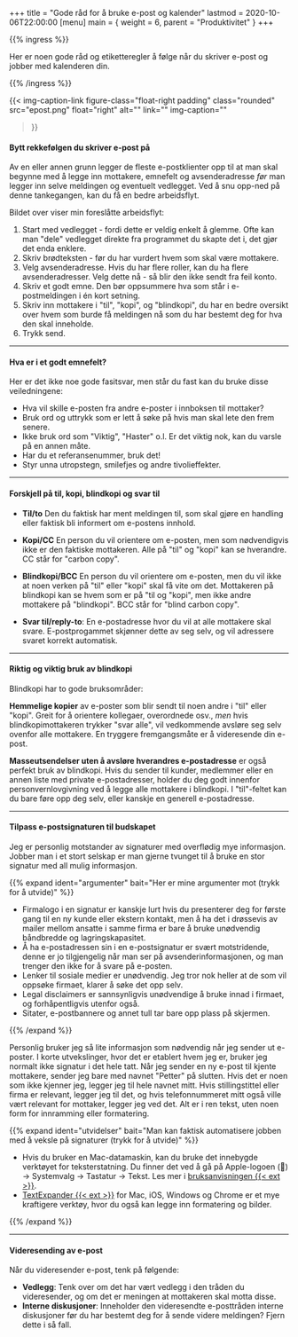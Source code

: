 +++
title = "Gode råd for å bruke e-post og kalender"
lastmod = 2020-10-06T22:00:00
[menu] 
main = { weight = 6, parent = "Produktivitet" }
+++

{{% ingress %}}

Her er noen gode råd og etiketteregler å følge når du skriver e-post og jobber med kalenderen din.

{{% /ingress %}}

{{< img-caption-link
 figure-class="float-right padding"
    class="rounded"
    src="epost.png"
    float="right"
    alt=""
    link=""
    img-caption=""
  >}}

#### Bytt rekkefølgen du skriver e-post på

Av en eller annen grunn legger de fleste e-postklienter opp til at man skal begynne med å legge inn
mottakere, emnefelt og avsenderadresse _før_ man legger inn selve meldingen og eventuelt vedlegget.
Ved å snu opp-ned på denne tankegangen, kan du få en bedre arbeidsflyt.

Bildet over viser min foreslåtte arbeidsflyt:

1. Start med vedlegget - fordi dette er veldig enkelt å glemme. Ofte kan man "dele" vedlegget
direkte fra programmet du skapte det i, det gjør det enda enklere.
2. Skriv brødteksten - før du har vurdert hvem som skal være mottakere.
3. Velg avsenderadresse. Hvis du har flere roller, kan du ha flere avsenderadresser.
Velg dette nå - så blir den ikke sendt fra feil konto.
4. Skriv et godt emne. Den bør oppsummere hva som står i e-postmeldingen i én kort setning.
5. Skriv inn mottakere i "til", "kopi", og "blindkopi", du har en bedre oversikt over hvem som
burde få meldingen nå som du har bestemt deg for hva den skal inneholde.
6. Trykk send.

---

#### Hva er i et godt emnefelt?

Her er det ikke noe gode fasitsvar, men står du fast kan du bruke disse veiledningene:

- Hva vil skille e-posten fra andre e-poster i innboksen til mottaker?
- Bruk ord og uttrykk som er lett å søke på hvis man skal lete den frem senere.
- Ikke bruk ord som "Viktig", "Haster" o.l. Er det viktig nok, kan du varsle på en annen måte.
- Har du et referansenummer, bruk det!
- Styr unna utropstegn, smilefjes og andre tivolieffekter.

---

#### Forskjell på til, kopi, blindkopi og svar til

- **Til/to** Den
du faktisk har ment meldingen til, som skal gjøre en handling eller faktisk bli informert om
e-postens innhold.

- **Kopi/CC** En person
du vil orientere om e-posten, men som nødvendigvis ikke er den faktiske mottakeren. Alle
på "til" og "kopi" kan se hverandre. CC står for "carbon copy".

- **Blindkopi/BCC** En person
du vil orientere om e-posten, men du vil ikke at noen verken på "til" eller "kopi" skal
få vite om det. Mottakeren på blindkopi kan se hvem som er på "til og "kopi", men ikke andre
mottakere på "blindkopi". BCC står for "blind carbon copy".

- **Svar til/reply-to**: En
e-postadresse hvor du vil at alle mottakere skal svare. E-postprogammet skjønner dette av seg
selv, og vil adressere svaret korrekt automatisk.

---

#### Riktig og viktig bruk av blindkopi

Blindkopi har to gode bruksområder:

**Hemmelige kopier** av e-poster som blir sendt til noen andre i "til" eller "kopi". Greit for å
orientere kollegaer, overordnede osv., *men* hvis blindkopimottakeren trykker "svar alle", vil
vedkommende avsløre seg selv ovenfor alle mottakere. En tryggere fremgangsmåte er å videresende din
e-post.

**Masseutsendelser uten å avsløre hverandres e-postadresse** er også perfekt bruk av blindkopi.
Hvis du sender til kunder, medlemmer eller en annen liste med private e-postadresser, holder du deg
godt innenfor personvernlovgivning ved å legge alle mottakere i blindkopi. I "til"-feltet kan du
bare føre opp deg selv, eller kanskje en generell e-postadresse.

---

#### Tilpass e-postsignaturen til budskapet

Jeg er personlig motstander av signaturer med overflødig mye informasjon. Jobber man i et stort
selskap er man gjerne tvunget til å bruke en stor signatur med all mulig informasjon.

{{% expand
    ident="argumenter"
    bait="Her er mine argumenter mot (trykk for å utvide)"
%}}

- Firmalogo i en signatur er kanskje lurt hvis du presenterer deg for første gang til en ny kunde
eller ekstern kontakt, men å ha det i drøssevis av mailer mellom ansatte i samme firma er bare å
bruke unødvendig båndbredde og lagringskapasitet.
- Å ha e-postadressen sin i en e-postsignatur er svært
motstridende, denne er jo tilgjengelig når man ser på avsenderinformasjonen, og man trenger den
ikke for å svare på e-posten.
- Lenker til sosiale medier er unødvendig. Jeg tror nok heller at de som vil oppsøke firmaet,
klarer å søke det opp selv.
- Legal disclaimers er sannsynligvis unødvendige å bruke innad i firmaet, og forhåpentligvis
utenfor også.
- Sitater, e-postbannere og annet tull tar bare opp plass på skjermen.

{{% /expand %}}

Personlig bruker jeg så lite informasjon som nødvendig når jeg sender ut e-poster. I korte
utvekslinger, hvor det er etablert hvem jeg er, bruker jeg normalt ikke signatur i det hele tatt.
Når jeg sender en ny e-post til kjente mottakere, sender jeg bare med navnet "Petter" på slutten.
Hvis det er noen som ikke kjenner jeg, legger jeg til hele navnet mitt. Hvis stillingstittel eller
firma er relevant, legger jeg til det, og hvis telefonnummeret mitt også ville vært relevant for
mottaker, legger jeg ved det. Alt er i ren tekst, uten noen form for innramming eller formatering.

{{% expand
    ident="utvidelser"
    bait="Man kan faktisk automatisere jobben med å veksle på signaturer (trykk for å utvide)"
%}}

- Hvis du bruker en Mac-datamaskin, kan du bruke det innebygde verktøyet for teksterstatning. Du
finner det ved å gå på Apple-logoen () -> Systemvalg -> Tastatur -> Tekst. Les mer i
[bruksanvisningen {{< ext >}}](https://support.apple.com/no-no/guide/mac-help/mh35735/mac).
- [TextExpander {{< ext >}}](https://textexpander.com) for Mac, iOS, Windows og Chrome er et mye
kraftigere verktøy, hvor du også kan legge inn formatering og bilder.

{{% /expand %}}

---

#### Videresending av e-post

Når du videresender e-post, tenk på følgende:

- **Vedlegg**: Tenk over om det har vært vedlegg i den tråden du videresender, og om det er
meningen at mottakeren skal motta disse.
- **Interne diskusjoner**: Inneholder den videresendte
e-posttråden interne diskusjoner før du har bestemt deg for å sende videre meldingen? Fjern dette i
så fall.